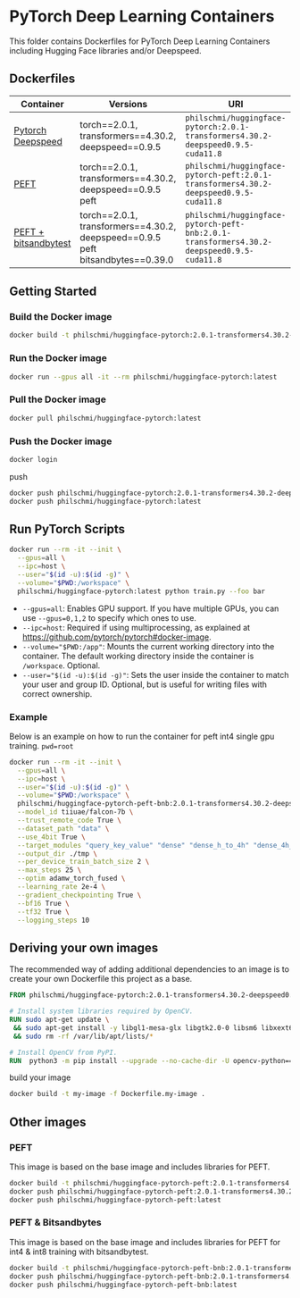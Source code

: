 # PyTorch Deep Learning Containers

This folder contains Dockerfiles for PyTorch Deep Learning Containers including Hugging Face libraries and/or Deepspeed. 

## Dockerfiles

| Container                                     | Versions                                                                       | URI                                                                                       |
| --------------------------------------------- | ------------------------------------------------------------------------------ | ----------------------------------------------------------------------------------------- |
| [Pytorch Deepspeed](./Dockerfile)             | torch==2.0.1, transformers==4.30.2, deepspeed==0.9.5                           | `philschmi/huggingface-pytorch:2.0.1-transformers4.30.2-deepspeed0.9.5-cuda11.8`          |
| [PEFT](./Dockerfile.peft)                     | torch==2.0.1, transformers==4.30.2, deepspeed==0.9.5 peft                      | `philschmi/huggingface-pytorch-peft:2.0.1-transformers4.30.2-deepspeed0.9.5-cuda11.8`     |
| [PEFT + bitsandbytest](./Dockerfile.peft_bnb) | torch==2.0.1, transformers==4.30.2, deepspeed==0.9.5 peft bitsandbytes==0.39.0 | `philschmi/huggingface-pytorch-peft-bnb:2.0.1-transformers4.30.2-deepspeed0.9.5-cuda11.8` |

## Getting Started

### Build the Docker image

```bash
docker build -t philschmi/huggingface-pytorch:2.0.1-transformers4.30.2-deepspeed0.9.5-cuda11.8 -t philschmi/huggingface-pytorch:latest  -f Dockerfile .
```

### Run the Docker image

```bash
docker run --gpus all -it --rm philschmi/huggingface-pytorch:latest
```

### Pull the Docker image

```bash
docker pull philschmi/huggingface-pytorch:latest
```

### Push the Docker image

```bash
docker login 
```


push 
```bash
docker push philschmi/huggingface-pytorch:2.0.1-transformers4.30.2-deepspeed0.9.5-cuda11.8
docker push philschmi/huggingface-pytorch:latest
```



## Run PyTorch Scripts

```bash
docker run --rm -it --init \
  --gpus=all \
  --ipc=host \
  --user="$(id -u):$(id -g)" \
  --volume="$PWD:/workspace" \
  philschmi/huggingface-pytorch:latest python train.py --foo bar
```

* `--gpus=all`: Enables GPU support. If you have multiple GPUs, you can use
  `--gpus=0,1,2` to specify which ones to use.
* `--ipc=host`: Required if using multiprocessing, as explained at
  https://github.com/pytorch/pytorch#docker-image.
* `--volume="$PWD:/app"`: Mounts the current working directory into the container.
  The default working directory inside the container is `/workspace`. Optional.
* `--user="$(id -u):$(id -g)"`: Sets the user inside the container to match your
  user and group ID. Optional, but is useful for writing files with correct
  ownership.

### Example 

Below is an example on how to run the container for peft int4 single gpu training. `pwd=root`

  
  
```bash
docker run --rm -it --init \
  --gpus=all \
  --ipc=host \
  --user="$(id -u):$(id -g)" \
  --volume="$PWD:/workspace" \
  philschmi/huggingface-pytorch-peft-bnb:2.0.1-transformers4.30.2-deepspeed0.9.5-cuda11.8 python training/scripts/run_clm_fsdp_lora.py \
  --model_id tiiuae/falcon-7b \
  --trust_remote_code True \
  --dataset_path "data" \
  --use_4bit True \
  --target_modules "query_key_value" "dense" "dense_h_to_4h" "dense_4h_to_h" \
  --output_dir ./tmp \
  --per_device_train_batch_size 2 \
  --max_steps 25 \
  --optim adamw_torch_fused \
  --learning_rate 2e-4 \
  --gradient_checkpointing True \
  --bf16 True \
  --tf32 True \
  --logging_steps 10
```

## Deriving your own images

The recommended way of adding additional dependencies to an image is to create
your own Dockerfile this project as a base.

```dockerfile
FROM philschmi/huggingface-pytorch:2.0.1-transformers4.30.2-deepspeed0.9.5-cuda11.8

# Install system libraries required by OpenCV.
RUN sudo apt-get update \
 && sudo apt-get install -y libgl1-mesa-glx libgtk2.0-0 libsm6 libxext6 \
 && sudo rm -rf /var/lib/apt/lists/*

# Install OpenCV from PyPI.
RUN  python3 -m pip install --upgrade --no-cache-dir -U opencv-python==4.5.1.48
```

build your image

```bash
docker build -t my-image -f Dockerfile.my-image .
```

## Other images 

### PEFT 

This image is based on the base image and includes libraries for PEFT. 

```bash
docker build -t philschmi/huggingface-pytorch-peft:2.0.1-transformers4.30.2-deepspeed0.9.5-cuda11.8 -t philschmi/huggingface-pytorch-peft:latest  -f Dockerfile.peft .
docker push philschmi/huggingface-pytorch-peft:2.0.1-transformers4.30.2-deepspeed0.9.5-cuda11.8
docker push philschmi/huggingface-pytorch-peft:latest
```

### PEFT & Bitsandbytes

This image is based on the base image and includes libraries for PEFT for int4 & int8 training with bitsandbytest. 

```bash
docker build -t philschmi/huggingface-pytorch-peft-bnb:2.0.1-transformers4.30.2-deepspeed0.9.5-cuda11.8 -t philschmi/huggingface-pytorch-peft-bnb:latest  -f Dockerfile.peft_bnb .
docker push philschmi/huggingface-pytorch-peft-bnb:2.0.1-transformers4.30.2-deepspeed0.9.5-cuda11.8
docker push philschmi/huggingface-pytorch-peft-bnb:latest
```